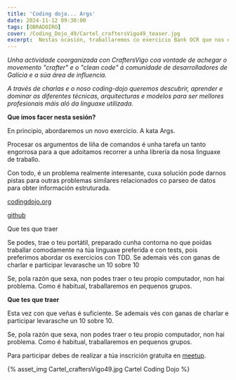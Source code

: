 ```yaml
---
title: 'Coding dojo... Args'
date: 2024-11-12 09:30:00
tags: [OBRADOIRO]
cover: /Coding_Dojo_49/Cartel_craftersVigo49_teaser.jpg
excerpt:  Nestas ocasión, traballaremos co exercicio Bank OCR que nos expón uns cuantos problemas interesantes, como parseo e validación, entre outras cousas.
---
```


<em>Unha actividade coorganizada con CraftersVigo coa vontade de achegar o movemento "crafter" e o "clean code" á comunidade de desarrolladores de Galicia e a súa área de influencia.

A través de charlas e o noso coding-dojo queremos descubrir, aprender e dominar as diferentes técnicas, arquitecturas e modelos para ser mellores profesionais máis aló da linguaxe utilizada.</em>

<strong>Que imos facer nesta sesión?</strong>

En principio, abordaremos un novo exercicio. A kata Args.

Procesar os argumentos de liña de comandos é unha tarefa un tanto engorrosa para a que adoitamos recorrer a unha librería da nosa linguaxe de traballo.

Con todo, é un problema realmente interesante, cuxa solución pode darnos pistas para outras problemas similares relacionados co parseo de datos para obter información estruturada.

[codingdojo.org](https://codingdojo.org/kata/Args/)

[github](https://github.com/CraftersVigo/katas/blob/main/args/README.md)

Que tes que traer

Se podes, trae o teu portátil, preparado cunha contorna no que poidas traballar comodamente na túa linguaxe preferida e con tests, pois preferimos abordar os exercicios con TDD. Se ademais vés con ganas de charlar e participar levarasche un 10 sobre 10

Se, pola razón que sexa, non podes traer o teu propio computador, non hai problema. Como é habitual, traballaremos en pequenos grupos.

<strong>Que tes que traer</strong>

Esta vez con que veñas é suficiente. Se ademais vés con ganas de charlar e participar levarasche un 10 sobre 10.

Se, pola razón que sexa, non podes traer o teu propio computador, non hai problema. Como é habitual, traballaremos en pequenos grupos.

Para participar debes de realizar a túa inscrición gratuita en [meetup](https://www.meetup.com/craftersvigo/events/304542806/?eventOrigin=home_page_upcoming_events$all).




{% asset_img Cartel_craftersVigo49.jpg Cartel Coding Dojo %}
